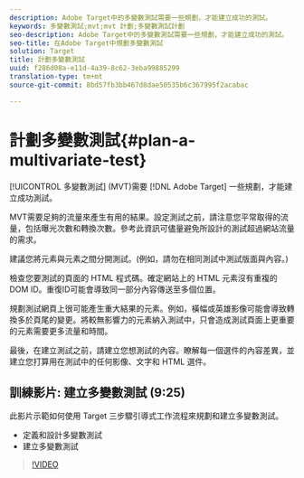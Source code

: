```yaml
---
description: Adobe Target中的多變數測試需要一些規劃，才能建立成功的測試。
keywords: 多變數測試;mvt;mvt 計劃;多變數測試計劃
seo-description: Adobe Target中的多變數測試需要一些規劃，才能建立成功的測試。
seo-title: 在Adobe Target中規劃多變數測試
solution: Target
title: 計劃多變數測試
uuid: f286d08a-e11d-4a39-8c62-3eba99885299
translation-type: tm+mt
source-git-commit: 8bd57fb3bb467d8dae50535b6c367995f2acabac

---
```



# 計劃多變數測試{#plan-a-multivariate-test}

[!UICONTROL 多變數測試] (MVT)需要 [!DNL Adobe Target] 一些規劃，才能建立成功測試。

MVT需要足夠的流量來產生有用的結果。設定測試之前，請注意您平常取得的流量，包括曝光次數和轉換次數。參考此資訊可儘量避免所設計的測試超過網站流量的需求。

建議您將元素與元素之間分開測試。(例如，請勿在相同測試中測試版面與內容。)

檢查您要測試的頁面的 HTML 程式碼。確定網站上的 HTML 元素沒有重複的 DOM ID。重復ID可能會導致同一部分內容傳送至多個位置。

規劃測試網頁上很可能產生重大結果的元素。例如，橫幅或英雄影像可能會導致轉換多於頁尾的變更。將較無影響力的元素納入測試中，只會造成測試頁面上更重要的元素需要更多流量和時間。

最後，在建立測試之前，請建立您想測試的內容。瞭解每一個選件的內容差異，並建立您打算用在測試中的任何影像、文字和 HTML 選件。

## 訓練影片: 建立多變數測試 (9:25)

此影片示範如何使用 Target 三步驟引導式工作流程來規劃和建立多變數測試。

* 定義和設計多變數測試
* 建立多變數測試

>[!VIDEO](https://video.tv.adobe.com/v/17395?captions=chi_hant)